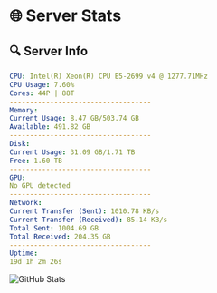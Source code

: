 # 🌐 Server Stats
## 🔍 Server Info
```yaml
CPU: Intel(R) Xeon(R) CPU E5-2699 v4 @ 1277.71MHz
CPU Usage: 7.60%
Cores: 44P | 88T
-----------------------------------
Memory:
Current Usage: 8.47 GB/503.74 GB
Available: 491.82 GB
-----------------------------------
Disk:
Current Usage: 31.09 GB/1.71 TB
Free: 1.60 TB
-----------------------------------
GPU:
No GPU detected
-----------------------------------
Network:
Current Transfer (Sent): 1010.78 KB/s
Current Transfer (Received): 85.14 KB/s
Total Sent: 1004.69 GB
Total Received: 204.35 GB
-----------------------------------
Uptime:
19d 1h 2m 26s
```
![GitHub Stats](https://img.shields.io/badge/Updated-2025-05-08_18:11:14-blue)
